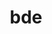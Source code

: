 ---
layout: playlist
title: bde
section: College
embed: '<iframe class="playlist" loading="lazy" src="about:blank" data-src="https://open.spotify.com/embed/playlist/5u1BNV5LtxzHvbxLMpaJXH" width="100%" height="380" frameborder="0" allowtransparency="true" allow="autoplay; clipboard-write; encrypted-media; fullscreen; picture-in-picture" title="Spotify playlist"></iframe>'
story: huh
order: 17
---
